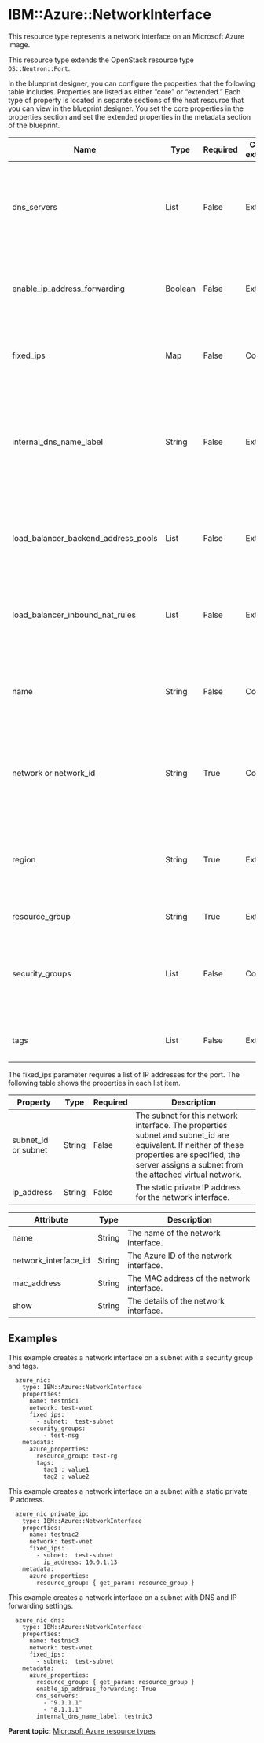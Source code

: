 # IBM::Azure::NetworkInterface

This resource type represents a network interface on an Microsoft Azure image.

This resource type extends the OpenStack resource type `OS::Neutron::Port`.

In the blueprint designer, you can configure the properties that the following table includes. Properties are listed as either “core” or “extended.” Each type of property is located in separate sections of the heat resource that you can view in the blueprint designer. You set the core properties in the properties section and set the extended properties in the metadata section of the blueprint.

|Name|Type|Required|Core or extended|Description|
|----|----|--------|----------------|-----------|
|dns\_servers|List|False|Extended|The list of DNS servers to use for this network interface. This property overrides the default virtual network server list.|
|enable\_ip\_address\_forwarding|Boolean|False|Extended|Specify true to enable IP address forwarding on this network interface. The default is false.|
|fixed\_ips|Map|False|Core|The subnet and IP address information for this network interface. See [Table 2](#fixed_ips_list).|
|internal\_dns\_name\_label|String|False|Extended|The relative DNS name for this network interface. This name is used for internal communications between virtual machines that are in the same virtual network.|
|load\_balancer\_backend\_address\_pools|List|False|Extended|The list of load balancer backend address pools to which the network interfaced is attached.|
|load\_balancer\_inbound\_nat\_rules|List|False|Extended|The list of load balancer inbound NAT rules to which the network interface is attached.|
|name|String|False|Core|Name of the network interface. If the specified name exists, the blueprint design server creates a unique name.|
|network or network\_id|String|True|Core|The virtual network for the network interface. The properties network and network\_id are equvalent.|
|region|String|True|Extended|The Azure location. The blueprint designer specifies this property automatically, based on the selected region.|
|resource\_group|String|True|Extended|The resource group name.|
|security\_groups|List|False|Core|The security group for the network interface. Azure supports only one security group per network interface.|
|tags|List|False|Extended|A list of name-value pairs to set as tags on the resource.|

The fixed\_ips parameter requires a list of IP addresses for the port. The following table shows the properties in each list item.

|Property|Type|Required|Description|
|--------|----|--------|-----------|
|subnet\_id or subnet|String|False|The subnet for this network interface. The properties subnet and subnet\_id are equivalent. If neither of these properties are specified, the server assigns a subnet from the attached virtual network.|
|ip\_address|String|False|The static private IP address for the network interface.|

|Attribute|Type|Description|
|---------|----|-----------|
|name|String|The name of the network interface.|
|network\_interface\_id|String|The Azure ID of the network interface.|
|mac\_address|String|The MAC address of the network interface.|
|show|String|The details of the network interface.|

## Examples

This example creates a network interface on a subnet with a security group and tags.

```
  azure_nic:
    type: IBM::Azure::NetworkInterface
    properties:
      name: testnic1
      network: test-vnet
      fixed_ips:
        - subnet:  test-subnet
      security_groups:
          - test-nsg
    metadata:
      azure_properties:
        resource_group: test-rg
        tags:
          tag1 : value1
          tag2 : value2
```

This example creates a network interface on a subnet with a static private IP address.

```
  azure_nic_private_ip:
    type: IBM::Azure::NetworkInterface
    properties:
      name: testnic2
      network: test-vnet
      fixed_ips:
        - subnet:  test-subnet
          ip_address: 10.0.1.13
    metadata:
      azure_properties:
        resource_group: { get_param: resource_group }
```

This example creates a network interface on a subnet with DNS and IP forwarding settings.

```
  azure_nic_dns:
    type: IBM::Azure::NetworkInterface
    properties:
      name: testnic3
      network: test-vnet
      fixed_ips:
        - subnet:  test-subnet
    metadata:
      azure_properties:
        resource_group: { get_param: resource_group }
        enable_ip_address_forwarding: True
        dns_servers:
          - "9.1.1.1"
          - "8.1.1.1"
        internal_dns_name_label: testnic3
```

**Parent topic:** [Microsoft Azure resource types](../../com.ibm.edt.heat.reference.doc/topics/ref_heat_types_azure_ov.md)

